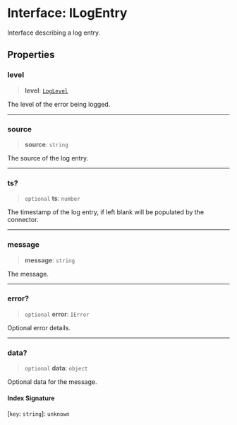 # Interface: ILogEntry

Interface describing a log entry.

## Properties

### level

> **level**: [`LogLevel`](../type-aliases/LogLevel.md)

The level of the error being logged.

***

### source

> **source**: `string`

The source of the log entry.

***

### ts?

> `optional` **ts**: `number`

The timestamp of the log entry, if left blank will be populated by the connector.

***

### message

> **message**: `string`

The message.

***

### error?

> `optional` **error**: `IError`

Optional error details.

***

### data?

> `optional` **data**: `object`

Optional data for the message.

#### Index Signature

 \[`key`: `string`\]: `unknown`
